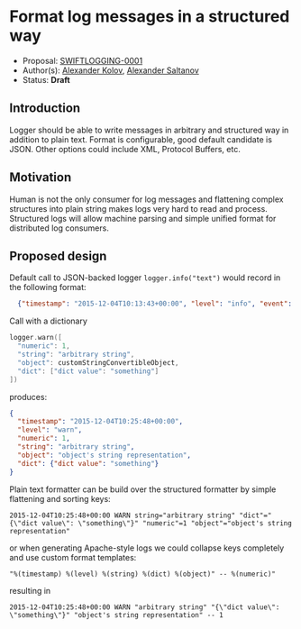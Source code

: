 # Format log messages in a structured way

* Proposal: [SWIFTLOGGING-0001](https://github.com/akolov/swift-logging/blob/master/proposals/0001-structured-log-format.md)
* Author(s): [Alexander Kolov](https://github.com/akolov), [Alexander Saltanov](https://github.com/sashka)
* Status: **Draft**

## Introduction

Logger should be able to write messages in arbitrary and structured way in addition to plain text.
Format is configurable, good default candidate is JSON. Other options could include XML, Protocol Buffers, etc.

## Motivation

Human is not the only consumer for log messages and flattening complex structures into plain string makes logs very hard to read and process.
Structured logs will allow machine parsing and simple unified format for distributed log consumers.

## Proposed design

Default call to JSON-backed logger `logger.info("text")` would record in the following format:

```json
  {"timestamp": "2015-12-04T10:13:43+00:00", "level": "info", "event": "text"}
```

Call with a dictionary
```swift
logger.warn([
  "numeric": 1,
  "string": "arbitrary string",
  "object": customStringConvertibleObject,
  "dict": ["dict value": "something"]
])
```

produces:

```json
{
  "timestamp": "2015-12-04T10:25:48+00:00",
  "level": "warn",
  "numeric": 1,
  "string": "arbitrary string",
  "object": "object's string representation",
  "dict": {"dict value": "something"}
}
```

Plain text formatter can be build over the structured formatter by simple flattening and sorting keys:

```
2015-12-04T10:25:48+00:00 WARN string="arbitrary string" "dict"="{\"dict value\": \"something\"}" "numeric"=1 "object"="object's string representation"
```

or when generating Apache-style logs we could collapse keys completely and use custom format templates:
```
"%(timestamp) %(level) %(string) %(dict) %(object)" -- %(numeric)"
```

resulting in

```
2015-12-04T10:25:48+00:00 WARN "arbitrary string" "{\"dict value\": \"something\"}" "object's string representation" -- 1
```
